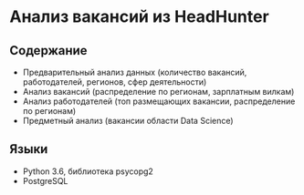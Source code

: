 # Анализ вакансий из HeadHunter
## Содержание
* Предварительный анализ данных (количество вакансий, работодателей, регионов, сфер деятельности)
* Анализ вакансий (распределение по регионам, зарплатным вилкам)
* Анализ работодателей (топ размещающих вакансии, распределение по регионам)
* Предметный анализ (вакансии области Data Science)
## Языки
* Python 3.6, библиотека psycopg2
* PostgreSQL
